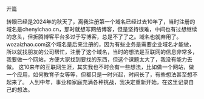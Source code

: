 开篇

转眼已经是2024年的秋天了，离我注册第一个域名已经过去10年了，当时注册的域名是chenyichao.cn，那时就想写网络博客，但是坚持很难，中间也有过想继续的念头，但折腾博客平台多过于写博客，总是不了了之。域名也就弃用了。
wozaizhao.com这个域名是后来注册的，因为有些业务是需要企业域名才能做，所以就找朋友的公司帮忙，注册了这个域名，当时的想法是互联网的信息非常多，我要做一个网站，方便大家找到要找的东西，但这个课题太大了，我没有能力去做。
这10来年的互联网生涯，其实我也不时会有一些想法，比如做一个网站，做一个应用，如何教育子女等等，但都只是一时兴起，时间长了，有些想法甚至想不起来了。
人到中年，事业和家庭充满各种挑战，我决定重新开始，在这里记录自己的想法。